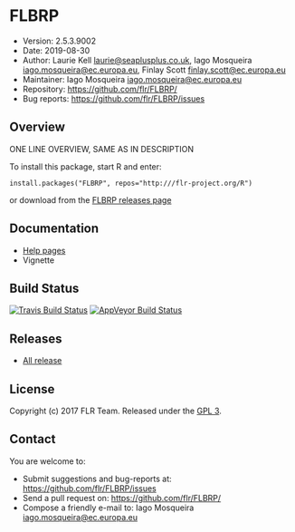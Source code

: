 # FLBRP
- Version: 2.5.3.9002
- Date: 2019-08-30
- Author: Laurie Kell <laurie@seaplusplus.co.uk>, Iago Mosqueira <iago.mosqueira@ec.europa.eu>, Finlay Scott <finlay.scott@ec.europa.eu>
- Maintainer: Iago Mosqueira <iago.mosqueira@ec.europa.eu>
- Repository: <https://github.com/flr/FLBRP/>
- Bug reports: <https://github.com/flr/FLBRP/issues>

## Overview
ONE LINE OVERVIEW, SAME AS IN DESCRIPTION

To install this package, start R and enter:

	install.packages("FLBRP", repos="http:///flr-project.org/R")

or download from the [FLBRP releases page](https://github.com/flr/FLBRP/releases/)

## Documentation
- [Help pages](http://flr-project.org/FLBRP)
- Vignette

## Build Status
[![Travis Build Status](https://travis-ci.org/flr/FLBRP.svg?branch=master)](https://travis-ci.org/flr/FLBRP)
[![AppVeyor Build Status](https://ci.appveyor.com/api/projects/status/github/flr/FLBRP?branch=master&svg=true)](https://ci.appveyor.com/project/flr/FLBRP)

## Releases
- [All release](https://github.com/flr/FLBRP/releases/)

## License
Copyright (c) 2017 FLR Team. Released under the [GPL 3](https://www.gnu.org/licenses/gpl-3.0.en.html).

## Contact
You are welcome to:

- Submit suggestions and bug-reports at: <https://github.com/flr/FLBRP/issues>
- Send a pull request on: <https://github.com/flr/FLBRP/>
- Compose a friendly e-mail to: Iago Mosqueira <iago.mosqueira@ec.europa.eu>
